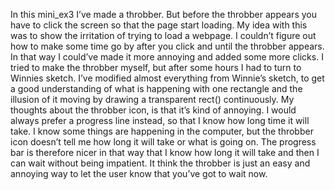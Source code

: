 






In this mini_ex3 I’ve made a throbber. But before the throbber appears you have to click the screen so that the page start loading. My idea with this was to show the irritation of trying to load a webpage. I couldn’t figure out how to make some time go by after you click and until the throbber appears. In that way I could’ve made it more annoying and added some more clicks. I tried to make the throbber myself, but after some hours I had to turn to Winnies sketch. I’ve modified almost everything from Winnie’s sketch, to get a good understanding of what is happening with one rectangle and the illusion of it moving by drawing a transparent rect() continuously. My thoughts about the throbber icon, is that it’s kind of annoying. I would always prefer a progress line instead, so that I know how long time it will take. I know some things are happening in the computer, but the throbber icon doesn’t tell me how long it will take or what is going on. The progress bar is therefore nicer in that way that I know how long it will take and then I can wait without being impatient. It think the throbber is just an easy and annoying way to let the user know that you’ve got to wait now.
